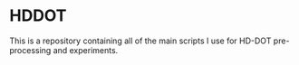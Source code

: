 # HDDOT

This is a repository containing all of the main scripts I use for HD-DOT pre-processing and experiments.
